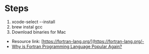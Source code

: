 # Steps

1. xcode-select --install
2. brew instal gcc
3. Download binaries for Mac


- Resource link: [https://fortran-lang.org/](https://fortran-lang.org/-
- [Why is Fortran Programming Language Popular Again?](https://medium.com/@sunil-jain/why-is-fortran-popular-again-c813c623d256)
